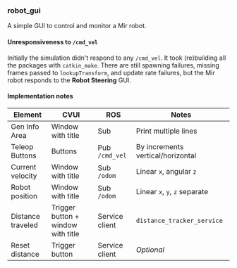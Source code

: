 ### robot_gui

A simple GUI to control and monitor a Mir robot.

#### Unresponsiveness to `/cmd_vel`

Initially the simulation didn't respond to any `/cmd_vel`. It took (re)building all the packages with `catkin_make`. There are still spawning failures, missing frames passed to `lookupTransform`, and update rate failures, but the Mir robot responds to the **Robot Steering** GUI. 

#### Implementation notes

Element | CVUI | ROS | Notes
--- | --- | --- | ---
Gen Info Area | Window with title | Sub | Print multiple lines
Teleop Buttons | Buttons | Pub `/cmd_vel` | By increments vertical/horizontal
Current velocity | Window with title | Sub `/odom` | Linear `x`, angular `z`
Robot position | Window with title | Sub `/odom` | Linear `x`, `y`, `z` separate
Distance traveled | Trigger button + window with title | Service client | `distance_tracker_service`
Reset distance | Trigger button | Service client | _Optional_